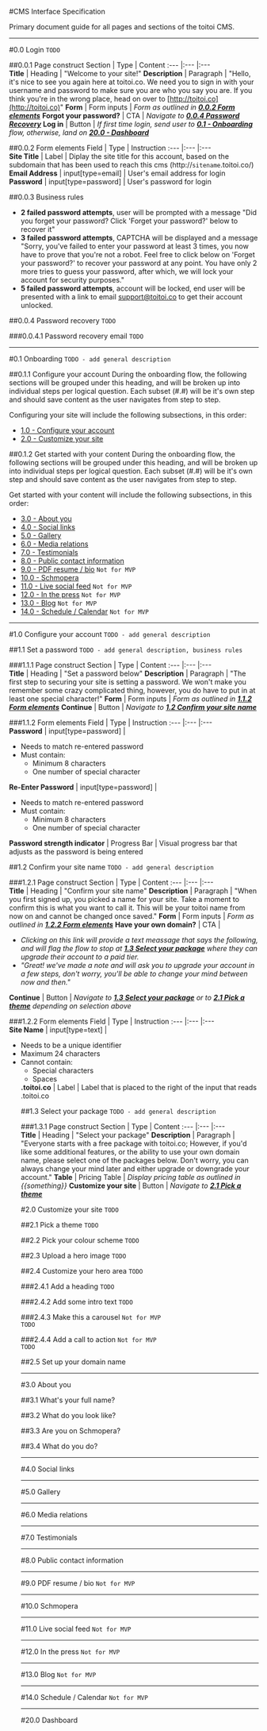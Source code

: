 #CMS Interface Specification

Primary document guide for all pages and sections of the toitoi CMS.


---


<a name="0.0"></a>
#0.0 Login
`TODO`

<a name="0.0.1"></a>
##0.0.1 Page construct
Section | Type | Content
:---  |:---  |:---  
**Title** | Heading | "Welcome to your site!"
**Description** | Paragraph | "Hello, it's nice to see you again here at toitoi.co. We need you to sign in with your username and password to make sure you are who you say you are. If you think you're in the wrong place, head on over to [http://toitoi.co](http://toitoi.co)"
**Form** | Form inputs | *Form as outlined in [**0.0.2 Form elements**](#0.0.2)*
**Forgot your password?** | CTA | *Navigate to [**0.0.4 Password Recovery**](#0.0.4)*
**Log in** | Button | *If first time login, send user to [**0.1 - Onboarding**](#0.1) flow, otherwise, land on [**20.0 - Dashboard**](#20.0)*

<a name="0.0.2"></a>
##0.0.2 Form elements
Field | Type | Instruction
:---  |:---  |:---  
**Site Title** | Label | Diplay the site title for this account, based on the subdomain that has been used to reach this cms (http://`sitename`.toitoi.co/)
**Email Address** | input[type=email] | User's email address for login
**Password** | input[type=password] | User's password for login

<a name="0.0.3"></a>
##0.0.3 Business rules
* **2 failed password attempts**, user will be prompted with a message "Did you forget your password? Click 'Forget your password?' below to recover it"
* **3 failed password attempts**, CAPTCHA will be displayed and a message "Sorry, you've failed to enter your password at least 3 times, you now have to prove that you're not a robot. Feel free to click below on 'Forget your password?' to recover your password at any point. You have only 2 more tries to guess your password, after which, we will lock your account for security purposes."
* **5 failed password attempts**, account will be locked, end user will be presented with a link to email support@toitoi.co to get their account unlocked.

<a name="0.0.4"></a>
##0.0.4 Password recovery
`TODO`

<a name="0.0.4.1"></a>
###0.0.4.1 Password recovery email
`TODO`


---


<a name="0.1"></a>
#0.1 Onboarding
`TODO - add general description`


<a name="0.1.1"></a>
##0.1.1 Configure your account
During the onboarding flow, the following sections will be grouped under this heading, and will be broken up into individual steps per logical question. Each subset (#.#) will be it's own step and should save content as the user navigates from step to step.

Configuring your site will include the following subsections, in this order:

* [1.0 - Configure your account](#1.0)
* [2.0 - Customize your site](#2.0)


<a name="0.1.2"></a>
##0.1.2 Get started with your content
During the onboarding flow, the following sections will be grouped under this heading, and will be broken up into individual steps per logical question. Each subset (#.#) will be it's own step and should save content as the user navigates from step to step.

Get started with your content will include the following subsections, in this order:

* [3.0 - About you](#3.0)
* [4.0 - Social links](#4.0)
* [5.0 - Gallery](#5.0)
* [6.0 - Media relations](#6.0)
* [7.0 - Testimonials](#7.0)
* [8.0 - Public contact information](#8.0)
* [9.0 - PDF resume / bio](#9.0) `Not for MVP`
* [10.0 - Schmopera](#10.0) 
* [11.0 - Live social feed](#11.0) `Not for MVP`
* [12.0 - In the press](#12.0) `Not for MVP`
* [13.0 - Blog](#13.0) `Not for MVP`
* [14.0 - Schedule / Calendar](#14.0) `Not for MVP`


---


<a name="1.0"></a>
#1.0 Configure your account
`TODO - add general description`

<a name="1.1"></a>
##1.1 Set a password
`TODO - add general description, business rules`

<a name="1.1.1"></a>
###1.1.1 Page construct
Section | Type | Content
:---  |:---  |:---  
**Title** | Heading | "Set a password below"
**Description** | Paragraph | "The first step to securing your site is setting a password. We won't make you remember some crazy complicated thing, however, you do have to put in at least one special character!"
**Form** | Form inputs | *Form as outlined in [**1.1.2 Form elements**](#1.1.2)*
**Continue** | Button | *Navigate to [**1.2 Confirm your site name**](#1.2)*

<a name="1.1.2"></a>
###1.1.2 Form elements
Field | Type | Instruction
:---  |:---  |:---  
**Password** | input[type=password] | <ul><li>Needs to match re-entered password</li><li>Must contain: <ul><li>Minimum 8 characters</li><li>One number of special character</li></ul></li></ul>
**Re-Enter Password** | input[type=password] | <ul><li>Needs to match re-entered password</li><li>Must contain: <ul><li>Minimum 8 characters</li><li>One number of special character</li></ul></li></ul>
**Password strength indicator** | Progress Bar | Visual progress bar that adjusts as the password is being entered


<a name="1.2"></a>
##1.2 Confirm your site name
`TODO - add general description`

<a name="1.2.1"></a>
###1.2.1 Page construct
Section | Type | Content
:---  |:---  |:---  
**Title** | Heading | "Confirm your site name"
**Description** | Paragraph | "When you first signed up, you picked a name for your site. Take a moment to confirm this is what you want to call it. This will be your toitoi name from now on and cannot be changed once saved."
**Form** | Form inputs | *Form as outlined in [**1.2.2 Form elements**](#1.2.2)*
**Have your own domain?** | CTA | *<ul><li>Clicking on this link will provide a text meassage that says the following, and will flag the flow to stop at [**1.3 Select your package**](#1.3) where they can upgrade their account to a paid tier. </li><li>"Great! we've made a note and will ask you to upgrade your account in a few steps, don't worry, you'll be able to change your mind between now and then."</li></ul>*
**Continue** | Button | *Navigate to [**1.3 Select your package**](#1.3) or to [**2.1 Pick a theme**](#2.1) depending on selection above*

<a name="1.2.2"></a>
###1.2.2 Form elements
Field | Type | Instruction
:---  |:---  |:---  
**Site Name** | input[type=text] | <ul><li>Needs to be a unique identifier</li><li>Maximum 24 characters</li><li>Cannot contain: <ul><li>Special characters</li><li>Spaces</li></ul>
**.toitoi.co** | Label | Label that is placed to the right of the input that reads .toitoi.co 


<a name="1.3"></a>
##1.3 Select your package
`TODO - add general description`

<a name="1.3.1"></a>
###1.3.1 Page construct
Section | Type | Content
:---  |:---  |:---  
**Title** | Heading | "Select your package"
**Description** | Paragraph | "Everyone starts with a free package with toitoi.co; However, if you'd like some additional features, or the ability to use your own domain name, please select one of the packages below. Don't worry, you can always change your mind later and either upgrade or downgrade your account."
**Table** | Pricing Table | *Display pricing table as outlined in {{something}}*
**Customize your site** | Button | *Navigate to [**2.1 Pick a theme**](#2.1)*



<a name="2.0"></a>
#2.0 Customize your site
`TODO`

<a name="2.1"></a>
##2.1 Pick a theme
`TODO`


<a name="2.2"></a>
##2.2 Pick your colour scheme
`TODO`


<a name="2.3"></a>
##2.3 Upload a hero image
`TODO`


<a name="2.4"></a>
##2.4 Customize your hero area
`TODO`

<a name="2.4.1"></a>
###2.4.1 Add a heading
`TODO`

<a name="2.4.2"></a>
###2.4.2 Add some intro text
`TODO`

<a name="2.4.3"></a>
###2.4.3 Make this a carousel
`Not for MVP`  
`TODO`

<a name="2.4.4"></a>
###2.4.4 Add a call to action
`Not for MVP`  
`TODO`


<a name="2.5"></a>
##2.5 Set up your domain name


---


<a name="3.0"></a>
#3.0 About you



<a name="3.1"></a>
##3.1 What's your full name?



<a name="3.2"></a>
##3.2 What do you look like?



<a name="3.3"></a>
##3.3 Are you on Schmopera?



<a name="3.4"></a>
##3.4 What do you do?


---


<a name="4.0"></a>
#4.0 Social links


---


<a name="5.0"></a>
#5.0 Gallery


---


<a name="6.0"></a>
#6.0 Media relations


---


<a name="7.0"></a>
#7.0 Testimonials


---


<a name="8.0"></a>
#8.0 Public contact information


---


<a name="9.0"></a>
#9.0 PDF resume / bio
`Not for MVP`



---


<a name="10.0"></a>
#10.0 Schmopera


---


<a name="11.0"></a>
#11.0 Live social feed
`Not for MVP`


---


<a name="12.0"></a>
#12.0 In the press
`Not for MVP`


---


<a name="13.0"></a>
#13.0 Blog
`Not for MVP`


---


<a name="14.0"></a>
#14.0 Schedule / Calendar
`Not for MVP`


---


<a name="20.0"></a>
#20.0 Dashboard




